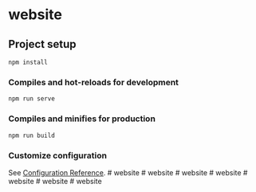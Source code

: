 # website

## Project setup
```
npm install
```

### Compiles and hot-reloads for development
```
npm run serve
```

### Compiles and minifies for production
```
npm run build
```

### Customize configuration
See [Configuration Reference](https://cli.vuejs.org/config/).
#   w e b s i t e  
 #   w e b s i t e  
 #   w e b s i t e  
 #   w e b s i t e  
 #   w e b s i t e  
 #   w e b s i t e  
 #   w e b s i t e  
 